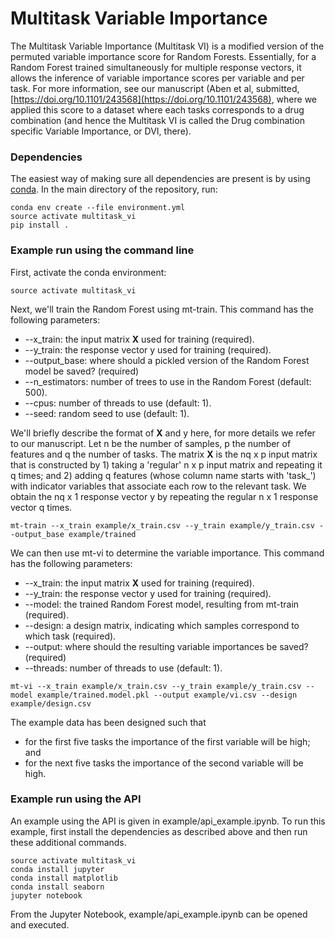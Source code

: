 # Multitask Variable Importance #

The Multitask Variable Importance (Multitask VI) is a modified version of the permuted variable importance score for Random Forests. Essentially, for a Random Forest trained simultaneously for multiple response vectors, it allows the inference of variable importance scores per variable and per task. For more information, see our manuscript (Aben et al, submitted, [https://doi.org/10.1101/243568](https://doi.org/10.1101/243568), where we applied this score to a dataset where each tasks corresponds to a drug combination (and hence the Multitask VI is called the Drug combination specific Variable Importance, or DVI, there).

### Dependencies ###

The easiest way of making sure all dependencies are present is by using [conda](https://conda.io/docs/user-guide/install/download.html). In the main directory of the repository, run:
```
conda env create --file environment.yml
source activate multitask_vi
pip install .
```

### Example run using the command line ###

First, activate the conda environment:
```
source activate multitask_vi
```

Next, we'll train the Random Forest using mt-train. This command has the following parameters:

* --x\_train: the input matrix **X** used for training (required).
* --y\_train: the response vector y used for training (required).
* --output\_base: where should a pickled version of the Random Forest model be saved? (required)
* --n\_estimators: number of trees to use in the Random Forest (default: 500).
* --cpus: number of threads to use (default: 1).
* --seed: random seed to use (default: 1).

We'll briefly describe the format of **X** and y here, for more details we refer to our manuscript. Let n be the number of samples, p the number of features and q the number of tasks. The matrix **X** is the nq x p input matrix that is constructed by 1) taking a 'regular' n x p input matrix and repeating it q times; and 2) adding q features (whose column name starts with 'task\_') with indicator variables that associate each row to the relevant task. We obtain the nq x 1 response vector y by repeating the regular n x 1 response vector q times.
```
mt-train --x_train example/x_train.csv --y_train example/y_train.csv --output_base example/trained
```

We can then use mt-vi to determine the variable importance. This command has the following parameters:

* --x\_train: the input matrix **X** used for training (required).
* --y\_train: the response vector y used for training (required).
* --model: the trained Random Forest model, resulting from mt-train (required).
* --design: a design matrix, indicating which samples correspond to which task (required).
* --output: where should the resulting variable importances be saved? (required)
* --threads: number of threads to use (default: 1).

```
mt-vi --x_train example/x_train.csv --y_train example/y_train.csv --model example/trained.model.pkl --output example/vi.csv --design example/design.csv
```
The example data has been designed such that

* for the first five tasks the importance of the first variable will be high; and
* for the next five tasks the importance of the second variable will be high.

### Example run using the API ###
An example using the API is given in example/api\_example.ipynb. To run this example, first install the dependencies as described above and then run these additional commands.
```
source activate multitask_vi
conda install jupyter
conda install matplotlib
conda install seaborn
jupyter notebook
```
From the Jupyter Notebook, example/api\_example.ipynb can be opened and executed.

